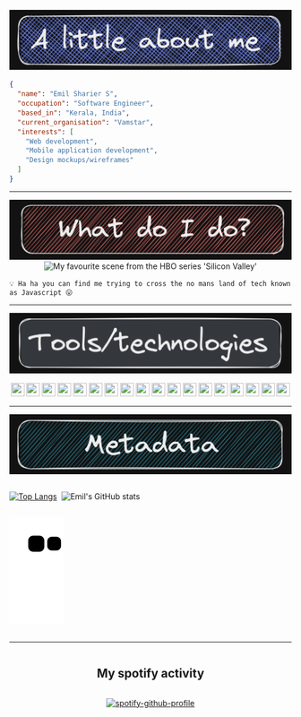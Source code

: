 <p align="center">
<img src="./assets/about-me.png" />
</p>

```json
{
  "name": "Emil Sharier S",
  "occupation": "Software Engineer",
  "based_in": "Kerala, India",
  "current_organisation": "Vamstar",
  "interests": [
    "Web development",
    "Mobile application development",
    "Design mockups/wireframes"
  ]
}
```

---

<p align="center">
<img src="./assets/what-do-i-do.png" />
<img src="https://media.tenor.com/5TCfc6_VVnQAAAAd/gilfoyle-silicon-valley.gif" alt="My favourite scene from the HBO series 'Silicon Valley'" />

</p>

```
💡 Ha ha you can find me trying to cross the no mans land of tech known as Javascript 😛
```

---

<p align="center">
<img src="./assets/tools.png" />
<p align="center">
<img src="https://cdn.jsdelivr.net/gh/devicons/devicon/icons/javascript/javascript-original.svg" width="24px" height="24px" />
<img src="https://cdn.jsdelivr.net/gh/devicons/devicon/icons/typescript/typescript-original.svg"  width="24px" height="24px" />
<img src="https://cdn.jsdelivr.net/gh/devicons/devicon/icons/flutter/flutter-original.svg"  width="24px" height="24px" />
<img src="https://cdn.jsdelivr.net/gh/devicons/devicon/icons/nodejs/nodejs-original.svg"  width="24px" height="24px" />
<img src="https://cdn.jsdelivr.net/gh/devicons/devicon/icons/react/react-original.svg"  width="24px" height="24px" />
<img src="https://cdn.jsdelivr.net/gh/devicons/devicon/icons/electron/electron-original.svg"  width="24px" height="24px" />
<img src="https://cdn.jsdelivr.net/gh/devicons/devicon/icons/figma/figma-original.svg"  width="24px" height="24px" />
<img src="https://cdn.jsdelivr.net/gh/devicons/devicon/icons/mongodb/mongodb-original.svg"  width="24px" height="24px" />
<img src="https://cdn.jsdelivr.net/gh/devicons/devicon/icons/amazonwebservices/amazonwebservices-original-wordmark.svg"  width="24px" height="24px" />
<img src="https://cdn.jsdelivr.net/gh/devicons/devicon/icons/firebase/firebase-plain.svg"  width="24px" height="24px" />
<img src="https://cdn.jsdelivr.net/gh/devicons/devicon/icons/dart/dart-original.svg"  width="24px" height="24px" />
<img src="https://cdn.jsdelivr.net/gh/devicons/devicon/icons/mysql/mysql-original.svg"  width="24px" height="24px" />
<img src="https://cdn.jsdelivr.net/gh/devicons/devicon/icons/postgresql/postgresql-original.svg"  width="24px" height="24px" />
<img src="https://cdn.jsdelivr.net/gh/devicons/devicon/icons/vscode/vscode-original.svg"  width="24px" height="24px" />
<img src="https://cdn.jsdelivr.net/gh/devicons/devicon/icons/bash/bash-original.svg"  width="24px" height="24px" />
<img src="https://cdn.jsdelivr.net/gh/devicons/devicon/icons/babel/babel-original.svg"  width="24px" height="24px" />
<img src="https://cdn.jsdelivr.net/gh/devicons/devicon/icons/bootstrap/bootstrap-original.svg"  width="24px" height="24px" />
<img src="https://cdn.jsdelivr.net/gh/devicons/devicon/icons/docker/docker-original.svg"  width="24px" height="24px" />
          
</p>
</p>

---

<p align="center">

<img src="./assets/metadata.png" />

<div style="display: flex; flex-direction: column;">

<div style="display: flex; gap: 8px">

<div style="height: 100%">

[![Top Langs](https://github-readme-stats.vercel.app/api/top-langs/?username=anuraghazra&layout=compact)](https://github.com/anuraghazra/github-readme-stats)

</div>

<div style="height: 100%">

![Emil's GitHub stats](https://github-readme-stats.vercel.app/api?username=emilshr&theme=gruvbox)

</div>

</div>

![Snake animation](https://github.com/emilshr/emilshr/blob/output/github-contribution-grid-snake.svg)

</div>
</p>

---

<div style="display: flex; flex-direction: column; align-items: center;">

## My spotify activity

[![spotify-github-profile](https://spotify-github-profile.vercel.app/api/view?uid=d2i0hth6y49lt8dr9l50byct4&cover_image=true&theme=novatorem&show_offline=false&background_color=121212&bar_color=53b14f&bar_color_cover=false)](https://github.com/kittinan/spotify-github-profile)

</div>
